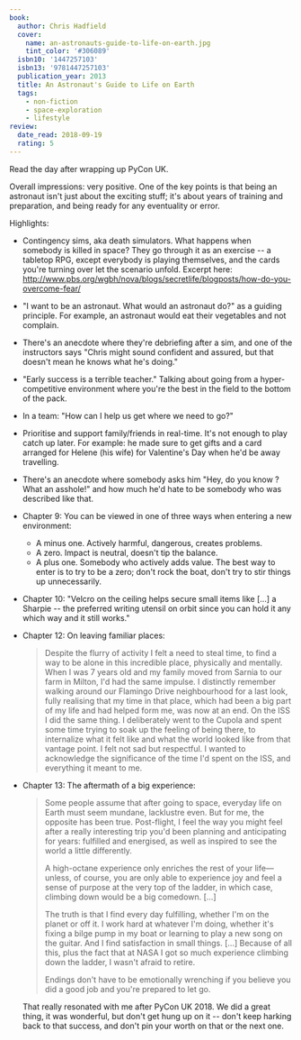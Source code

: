 ```yaml
---
book:
  author: Chris Hadfield
  cover:
    name: an-astronauts-guide-to-life-on-earth.jpg
    tint_color: '#306089'
  isbn10: '1447257103'
  isbn13: '9781447257103'
  publication_year: 2013
  title: An Astronaut's Guide to Life on Earth
  tags:
    - non-fiction
    - space-exploration
    - lifestyle
review:
  date_read: 2018-09-19
  rating: 5
---
```


Read the day after wrapping up PyCon UK.

Overall impressions: very positive.  One of the key points is that being an astronaut isn't just about the exciting stuff; it's about years of training and preparation, and being ready for any eventuality or error.

Highlights:

* Contingency sims, aka death simulators.  What happens when somebody is killed in space?  They go through it as an exercise -- a tabletop RPG, except everybody is playing themselves, and the cards you're turning over let the scenario unfold.  Excerpt here: <http://www.pbs.org/wgbh/nova/blogs/secretlife/blogposts/how-do-you-overcome-fear/>

* "I want to be an astronaut.  What would an astronaut do?"  as a guiding principle.  For example, an astronaut would eat their vegetables and not complain.

* There's an anecdote where they're debriefing after a sim, and one of the instructors says "Chris might sound confident and assured, but that doesn't mean he knows what he's doing."

* "Early success is a terrible teacher."  Talking about going from a hyper-competitive environment where you're the best in the field to the bottom of the pack.

* In a team: "How can I help us get where we need to go?"

* Prioritise and support family/friends in real-time.  It's not enough to play catch up later.  For example: he made sure to get gifts and a card arranged for Helene (his wife) for Valentine's Day when he'd be away travelling.

* There's an anecdote where somebody asks him "Hey, do you know <name>? What an asshole!" and how much he'd hate to be somebody who was described like that.

* Chapter 9: You can be viewed in one of three ways when entering a new environment:
    - A minus one.  Actively harmful, dangerous, creates problems.
    - A zero.  Impact is neutral, doesn't tip the balance.
    - A plus one.  Somebody who actively adds value.
  The best way to enter is to try to be a zero; don't rock the boat, don't try to stir things up unnecessarily.

* Chapter 10: "Velcro on the ceiling helps secure small items like […] a Sharpie -- the preferred writing utensil on orbit since you can hold it any which way and it still works."

*   Chapter 12: On leaving familiar places:

    > Despite the flurry of activity I felt a need to steal time, to find a way to be alone in this incredible place, physically and mentally.  When I was 7 years old and my family moved from Sarnia to our farm in Milton, I'd had the same impulse.  I distinctly remember walking around our Flamingo Drive neighbourhood for a last look, fully realising that my time in that place, which had been a big part of my life and had helped form me, was now at an end.  On the ISS I did the same thing.  I deliberately went to the Cupola and spent some time trying to soak up the feeling of being there, to internalize what it felt like and what the world looked like from that vantage point.  I felt not sad but respectful.  I wanted to acknowledge the significance of the time I'd spent on the ISS, and everything it meant to me.

*   Chapter 13: The aftermath of a big experience:

    > Some people assume that after going to space, everyday life on Earth must seem mundane, lacklustre even.  But for me, the opposite has been true.  Post-flight, I feel the way you might feel after a really interesting trip you'd been planning and anticipating for years: fulfilled and energised, as well as inspired to see the world a little differently.
    >
    > A high-octane experience only enriches the rest of your life—unless, of course, you are only able to experience joy and feel a sense of purpose at the very top of the ladder, in which case, climbing down would be a big comedown. […]
    >
    > The truth is that I find every day fulfilling, whether I'm on the planet or off it.  I work hard at whatever I'm doing, whether it's fixing a bilge pump in my boat or learning to play a new song on the guitar.  And I find satisfaction in small things. […] Because of all this, plus the fact that at NASA I got so much experience climbing down the ladder, I wasn't afraid to retire.
    >
    > Endings don't have to be emotionally wrenching if you believe you did a good job and you're prepared to let go.

    That really resonated with me after PyCon UK 2018.  We did a great thing, it was wonderful, but don't get hung up on it -- don't keep harking back to that success, and don't pin your worth on that or the next one.